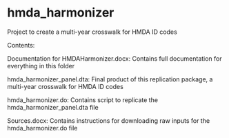 # hmda_harmonizer
Project to create a multi-year crosswalk for HMDA ID codes

Contents:

Documentation for HMDAHarmonizer.docx: Contains full documentation for everything in this folder

hmda_harmonizer_panel.dta: Final product of this replication package, a multi-year crosswalk for HMDA ID codes

hmda_harmonizer.do: Contains script to replicate the hmda_harmonizer_panel.dta file

Sources.docx: Contains instructions for downloading raw inputs for the hmda_harmonizer.do file
